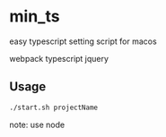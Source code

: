 # min_ts
easy typescript setting script for macos

webpack
typescript
jquery

## Usage

```bash
./start.sh projectName
```

note: use node
